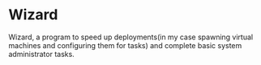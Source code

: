# Wizard
Wizard, a program to speed up deployments(in my case spawning virtual machines and configuring them for tasks) and complete basic system administrator tasks.
